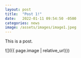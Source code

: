 ```yaml
---
layout: post
title:  "Post 1!"
date:   2022-01-11 09:54:50 -0500
categories: news
image: /assets/images/image1.jpeg
---
```

This is a post.

![]({{ page.image | relative_url}})



